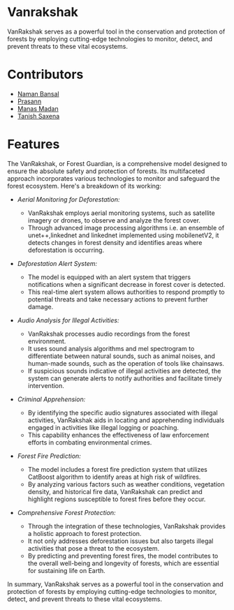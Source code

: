 # Vanrakshak

VanRakshak serves as a powerful tool in the conservation and protection of forests by employing cutting-edge technologies to monitor, detect, and prevent threats to these vital ecosystems.

# Contributors

- [Naman Bansal](https://github.com/Nb4159)
- [Prasann](https://github.com/prasann2004)
- [Manas Madan](https://github.com/ManasMadan)
- [Tanish Saxena](https://github.com/tanxena)

# Features

The VanRakshak, or Forest Guardian, is a comprehensive model designed to ensure the absolute safety and protection of forests. Its multifaceted approach incorporates various technologies to monitor and safeguard the forest ecosystem. Here's a breakdown of its working:

- _Aerial Monitoring for Deforestation:_

  - VanRakshak employs aerial monitoring systems, such as satellite imagery or drones, to observe and analyze the forest cover.
  - Through advanced image processing algorithms i.e. an ensemble of unet++,linkednet and linkednet implemented using mobilenetV2, it detects changes in forest density and identifies areas where deforestation is occurring.

- _Deforestation Alert System:_

  - The model is equipped with an alert system that triggers notifications when a significant decrease in forest cover is detected.
  - This real-time alert system allows authorities to respond promptly to potential threats and take necessary actions to prevent further damage.

- _Audio Analysis for Illegal Activities:_

  - VanRakshak processes audio recordings from the forest environment.
  - It uses sound analysis algorithms and mel spectrogram to differentiate between natural sounds, such as animal noises, and human-made sounds, such as the operation of tools like chainsaws.
  - If suspicious sounds indicative of illegal activities are detected, the system can generate alerts to notify authorities and facilitate timely intervention.

- _Criminal Apprehension:_

  - By identifying the specific audio signatures associated with illegal activities, VanRakshak aids in locating and apprehending individuals engaged in activities like illegal logging or poaching.
  - This capability enhances the effectiveness of law enforcement efforts in combating environmental crimes.

- _Forest Fire Prediction:_

  - The model includes a forest fire prediction system that utilizes CatBoost algorithm to identify areas at high risk of wildfires.
  - By analyzing various factors such as weather conditions, vegetation density, and historical fire data, VanRakshak can predict and highlight regions susceptible to forest fires before they occur.

- _Comprehensive Forest Protection:_
  - Through the integration of these technologies, VanRakshak provides a holistic approach to forest protection.
  - It not only addresses deforestation issues but also targets illegal activities that pose a threat to the ecosystem.
  - By predicting and preventing forest fires, the model contributes to the overall well-being and longevity of forests, which are essential for sustaining life on Earth.

In summary, VanRakshak serves as a powerful tool in the conservation and protection of forests by employing cutting-edge technologies to monitor, detect, and prevent threats to these vital ecosystems.

